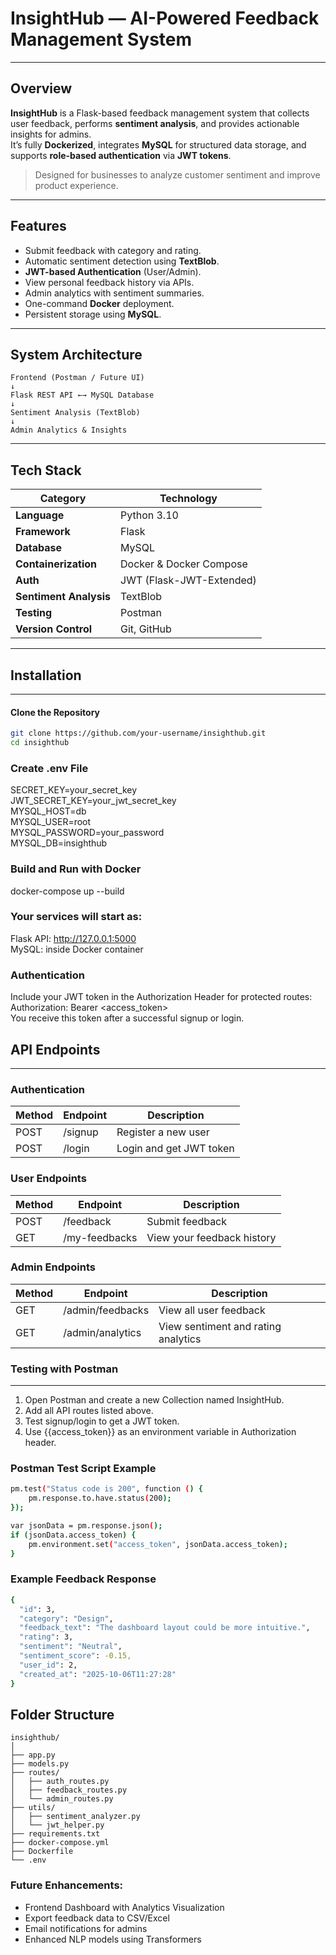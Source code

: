 # InsightHub — AI-Powered Feedback Management System  

---

## Overview  

**InsightHub** is a Flask-based feedback management system that collects user feedback, performs **sentiment analysis**, and provides actionable insights for admins.  
It’s fully **Dockerized**, integrates **MySQL** for structured data storage, and supports **role-based authentication** via **JWT tokens**.

> Designed for businesses to analyze customer sentiment and improve product experience.

---

## Features  

- Submit feedback with category and rating.  
- Automatic sentiment detection using **TextBlob**.  
- **JWT-based Authentication** (User/Admin).  
- View personal feedback history via APIs.  
- Admin analytics with sentiment summaries.  
- One-command **Docker** deployment.  
- Persistent storage using **MySQL**.  

---

## System Architecture  
```
Frontend (Postman / Future UI)
↓
Flask REST API ←→ MySQL Database
↓
Sentiment Analysis (TextBlob)
↓
Admin Analytics & Insights
```

---

## Tech Stack  

| Category | Technology |
|-----------|-------------|
| **Language** | Python 3.10 |
| **Framework** | Flask |
| **Database** | MySQL |
| **Containerization** | Docker & Docker Compose |
| **Auth** | JWT (Flask-JWT-Extended) |
| **Sentiment Analysis** | TextBlob |
| **Testing** | Postman |
| **Version Control** | Git, GitHub |

---

## Installation  
---

#### Clone the Repository  
```bash
git clone https://github.com/your-username/insighthub.git
cd insighthub
```

### Create .env File  
SECRET_KEY=your_secret_key  
JWT_SECRET_KEY=your_jwt_secret_key  
MYSQL_HOST=db  
MYSQL_USER=root  
MYSQL_PASSWORD=your_password  
MYSQL_DB=insighthub  


### Build and Run with Docker  
docker-compose up --build  


### Your services will start as:  
Flask API: http://127.0.0.1:5000  
MySQL: inside Docker container  


### Authentication  
Include your JWT token in the Authorization Header for protected routes:  
Authorization: Bearer <access_token>  
You receive this token after a successful signup or login.  

## API Endpoints
---

### Authentication
| Method | Endpoint | Description |
|--------|----------|-------------|
| POST | /signup | Register a new user |
| POST | /login | Login and get JWT token |

### User Endpoints
| Method | Endpoint | Description |
|--------|----------|-------------|
| POST | /feedback | Submit feedback |
| GET | /my-feedbacks | View your feedback history |

### Admin Endpoints
| Method | Endpoint | Description |
|--------|----------|-------------|
| GET | /admin/feedbacks | View all user feedback |
| GET | /admin/analytics | View sentiment and rating analytics |

### Testing with Postman
---
1. Open Postman and create a new Collection named InsightHub.  
2. Add all API routes listed above.  
3. Test signup/login to get a JWT token.  
4. Use {{access_token}} as an environment variable in Authorization header.  

### Postman Test Script Example
```bash
pm.test("Status code is 200", function () {
    pm.response.to.have.status(200);
});

var jsonData = pm.response.json();
if (jsonData.access_token) {
    pm.environment.set("access_token", jsonData.access_token);
}
```

### Example Feedback Response
```bash
{
  "id": 3,
  "category": "Design",
  "feedback_text": "The dashboard layout could be more intuitive.",
  "rating": 3,
  "sentiment": "Neutral",
  "sentiment_score": -0.15,
  "user_id": 2,
  "created_at": "2025-10-06T11:27:28"
}
```

## Folder Structure
```
insighthub/
│
├── app.py
├── models.py
├── routes/
│   ├── auth_routes.py
│   ├── feedback_routes.py
│   └── admin_routes.py
├── utils/
│   ├── sentiment_analyzer.py
│   └── jwt_helper.py
├── requirements.txt
├── docker-compose.yml
├── Dockerfile
└── .env
```

### Future Enhancements:
- Frontend Dashboard with Analytics Visualization
- Export feedback data to CSV/Excel
- Email notifications for admins
- Enhanced NLP models using Transformers
